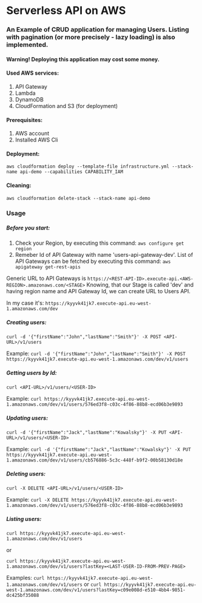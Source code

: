 # Serverless API on AWS  

### An Example of CRUD application for managing Users. Listing with pagination (or more precisely - lazy loading) is also implemented.

#### Warning! Deploying this application may cost some money.

#### Used AWS services:
1. API Gateway
2. Lambda
3. DynamoDB
4. CloudFormation and S3 (for deployment)


#### Prerequisites:
1. AWS account
2. Installed AWS Cli


#### Deployment:  

`aws cloudformation deploy --template-file infrastructure.yml --stack-name api-demo --capabilities CAPABILITY_IAM`


#### Cleaning:  

`aws cloudformation delete-stack --stack-name api-demo`


### Usage

##### Before you start:
1. Check your Region, by executing this command: `aws configure get region`
2. Remeber Id of API Gateway with name 'users-api-gateway-dev'. List of API Gateways can be fetched by executing this command: `aws apigateway get-rest-apis`


Generic URL to API Gateways is `https://<REST-API-ID>.execute-api.<AWS-REGION>.amazonaws.com/<STAGE>`
Knowing, that our Stage is called 'dev' and having region name and API Gateway Id, we can create URL to Users API.

In my case it's: `https://kyyvk41jk7.execute-api.eu-west-1.amazonaws.com/dev`

##### Creating users:  

`curl -d '{"firstName":"John","lastName":"Smith"}' -X POST <API-URL>/v1/users`

Example: `curl -d '{"firstName":"John","lastName":"Smith"}' -X POST https://kyyvk41jk7.execute-api.eu-west-1.amazonaws.com/dev/v1/users`


##### Getting users by Id:

`curl <API-URL>/v1/users/<USER-ID>`

Example: `curl https://kyyvk41jk7.execute-api.eu-west-1.amazonaws.com/dev/v1/users/576ed3f8-c03c-4f86-88b8-ecd06b3e9893`

##### Updating users:

`curl -d '{"firstName":"Jack","lastName":"Kowalsky"}' -X PUT <API-URL>/v1/users/<USER-ID>`

Example: `curl -d '{"firstName":"Jack","lastName":"Kowalsky"}' -X PUT https://kyyvk41jk7.execute-api.eu-west-1.amazonaws.com/dev/v1/users/cb576886-5c3c-448f-b9f2-00b58130d18e`


##### Deleting users: 

`curl -X DELETE <API-URL>/v1/users/<USER-ID>`

Example: `curl -X DELETE https://kyyvk41jk7.execute-api.eu-west-1.amazonaws.com/dev/v1/users/576ed3f8-c03c-4f86-88b8-ecd06b3e9893`


##### Listing users:

`curl https://kyyvk41jk7.execute-api.eu-west-1.amazonaws.com/dev/v1/users`

or  

`curl https://kyyvk41jk7.execute-api.eu-west-1.amazonaws.com/dev/v1/users?lastKey=<LAST-USER-ID-FROM-PREV-PAGE>`


Examples: `curl https://kyyvk41jk7.execute-api.eu-west-1.amazonaws.com/dev/v1/users` or `curl https://kyyvk41jk7.execute-api.eu-west-1.amazonaws.com/dev/v1/users?lastKey=c09e008d-e510-4bb4-9851-dc425bf35088`

